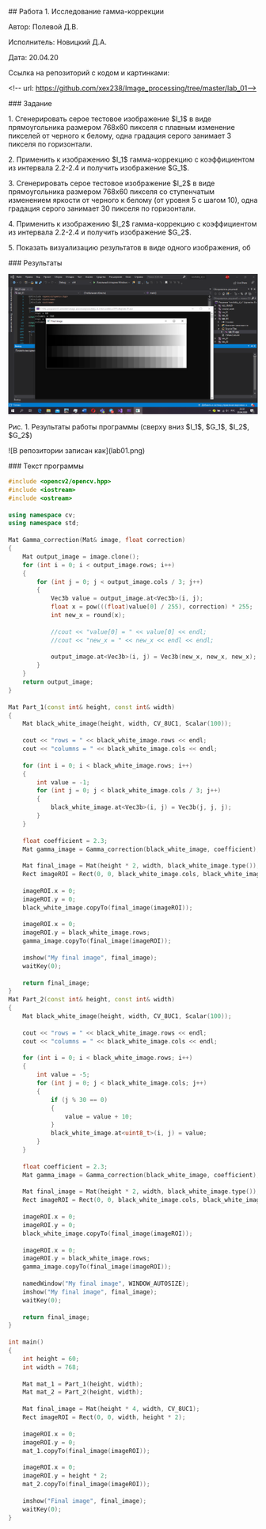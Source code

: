 \#\# Работа 1. Исследование гамма-коррекции

Автор: Полевой Д.В.

Исполнитель: Новицкий Д.А.

Дата: 20.04.20

Ссылка на репозиторий с кодом и картинками:

\<!\-- url: <https://github.com/xex238/Image_processing/tree/master/lab_01-->\>



\#\#\# Задание

1\. Сгенерировать серое тестовое изображение \$I\_1\$ в виде прямоугольника размером 768х60 пикселя с плавным изменение пикселей от черного к белому, одна градация серого занимает 3 пикселя по горизонтали.

2\. Применить к изображению \$I\_1\$ гамма-коррекцию с коэффициентом из интервала 2.2-2.4 и получить изображение \$G\_1\$.

3\. Сгенерировать серое тестовое изображение \$I\_2\$ в виде прямоугольника размером 768х60 пикселя со ступенчатым изменением яркости от черного к белому (от уровня 5 с шагом 10), одна градация серого занимает 30 пикселя по горизонтали.

4\. Применить к изображению \$I\_2\$ гамма-коррекцию с коэффициентом из интервала 2.2-2.4 и получить изображение \$G\_2\$.

5\. Показать визуализацию результатов в виде одного изображения, об



\#\#\# Результаты

![image-20200422015900233](https://github.com/xex238/Image_processing/blob/master/lab_01/lab01.png)


Рис. 1. Результаты работы программы (сверху вниз \$I\_1\$, \$G\_1\$, \$I\_2\$, \$G\_2\$)

!\[В репозитории записан как\](lab01.png)



\#\#\# Текст программы

```c++
#include <opencv2/opencv.hpp>
#include <iostream>
#include <ostream>

using namespace cv;
using namespace std;

Mat Gamma_correction(Mat& image, float correction)
{
	Mat output_image = image.clone();
	for (int i = 0; i < output_image.rows; i++)
	{
		for (int j = 0; j < output_image.cols / 3; j++)
		{
			Vec3b value = output_image.at<Vec3b>(i, j);
			float x = pow(((float)value[0] / 255), correction) * 255;
			int new_x = round(x);

			//cout << "value[0] = " << value[0] << endl;
			//cout << "new_x = " << new_x << endl << endl;

			output_image.at<Vec3b>(i, j) = Vec3b(new_x, new_x, new_x);
		}
	}
	return output_image;
}

Mat Part_1(const int& height, const int& width)
{
	Mat black_white_image(height, width, CV_8UC1, Scalar(100));

	cout << "rows = " << black_white_image.rows << endl;
	cout << "columns = " << black_white_image.cols << endl;

	for (int i = 0; i < black_white_image.rows; i++)
	{
		int value = -1;
		for (int j = 0; j < black_white_image.cols / 3; j++)
		{
			black_white_image.at<Vec3b>(i, j) = Vec3b(j, j, j);
		}
	}

	float coefficient = 2.3;
	Mat gamma_image = Gamma_correction(black_white_image, coefficient);

	Mat final_image = Mat(height * 2, width, black_white_image.type());
	Rect imageROI = Rect(0, 0, black_white_image.cols, black_white_image.rows);

	imageROI.x = 0;
	imageROI.y = 0;
	black_white_image.copyTo(final_image(imageROI));

	imageROI.x = 0;
	imageROI.y = black_white_image.rows;
	gamma_image.copyTo(final_image(imageROI));

	imshow("My final image", final_image);
	waitKey(0);

	return final_image;
}
Mat Part_2(const int& height, const int& width)
{
	Mat black_white_image(height, width, CV_8UC1, Scalar(100));

	cout << "rows = " << black_white_image.rows << endl;
	cout << "columns = " << black_white_image.cols << endl;

	for (int i = 0; i < black_white_image.rows; i++)
	{
		int value = -5;
		for (int j = 0; j < black_white_image.cols; j++)
		{
			if (j % 30 == 0)
			{
				value = value + 10;
			}
			black_white_image.at<uint8_t>(i, j) = value;
		}
	}

	float coefficient = 2.3;
	Mat gamma_image = Gamma_correction(black_white_image, coefficient);

	Mat final_image = Mat(height * 2, width, black_white_image.type());
	Rect imageROI = Rect(0, 0, black_white_image.cols, black_white_image.rows);

	imageROI.x = 0;
	imageROI.y = 0;
	black_white_image.copyTo(final_image(imageROI));

	imageROI.x = 0;
	imageROI.y = black_white_image.rows;
	gamma_image.copyTo(final_image(imageROI));

	namedWindow("My final image", WINDOW_AUTOSIZE);
	imshow("My final image", final_image);
	waitKey(0);

	return final_image;
}

int main()
{
	int height = 60;
	int width = 768;

	Mat mat_1 = Part_1(height, width);
	Mat mat_2 = Part_2(height, width);

	Mat final_image = Mat(height * 4, width, CV_8UC1);
	Rect imageROI = Rect(0, 0, width, height * 2);

	imageROI.x = 0;
	imageROI.y = 0;
	mat_1.copyTo(final_image(imageROI));

	imageROI.x = 0;
	imageROI.y = height * 2;
	mat_2.copyTo(final_image(imageROI));

	imshow("Final image", final_image);
	waitKey(0);
}
```


